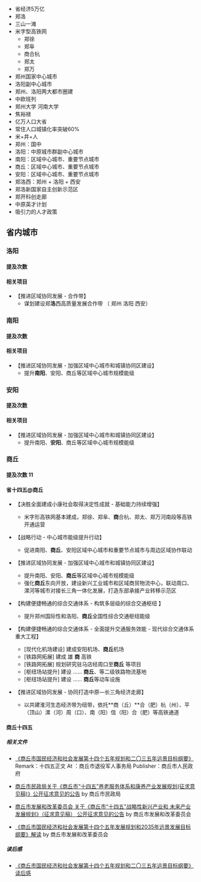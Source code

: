 - 省经济5万亿
- 郑洛
- 三山一滩
- 米字型高铁网
  - 郑徐
  - 郑阜
  - 商合杭
  - 郑太
  - 郑万
- 郑州国家中心城市
- 洛阳副中心城市
- 郑州、洛阳两大都市圈建
- 中欧班列
- 郑州大学 河南大学
- 焦裕禄
- 亿万人口大省
- 常住人口城镇化率突破60%
- 米+井+人
- 郑州：国中
- 洛阳：中原城市群副中心城市
- 南阳：区域中心城市、重要节点城市
- 商丘：区域中心城市、重要节点城市
- 安阳：区域中心城市、重要节点城市
- 郑洛西：郑州 + 洛阳 + 西安
- 郑洛新国家自主创新示范区
- 郑开科创走廊
- 中原英才计划
- 吸引力的人才政策





## 省内城市

### 洛阳

#### 提及次数

#### 相关项目

- 【推进区域协同发展 - 合作带】
  - 谋划建设郑**洛**西高质量发展合作带 （ 郑州 洛阳 西安）

### 南阳

#### 提及次数

#### 相关项目

- 【推进区域协同发展 - 加强区域中心城市和城镇协同区建设】
  - 提升**南阳**、安阳、商丘等区域中心城市规模能级

### 安阳

#### 提及次数

#### 相关项目

- 【推进区域协同发展 - 加强区域中心城市和城镇协同区建设】
  - 提升南阳、**安阳**、商丘等区域中心城市规模能级

### 商丘

#### 提及次数 11

#### 省十四五@商丘

- 【决胜全面建成小康社会取得决定性成就 - 基础能力持续增强】
  -  米字形高铁网基本建成，郑徐、郑阜、**商**合杭、郑太、郑万河南段等高铁开通运营
- 【战略行动 - 中心城市能级提升行动】
  - 促进南阳、**商丘**、安阳区域中心城市和重要节点城市与周边区域协作联动
- 【推进区域协同发展 - 加强区域中心城市和城镇协同区建设】
  - 提升南阳、安阳、**商丘**等区域中心城市规模能级
  - 强化**商丘**东向开放，建设新兴工业城市和区域商贸物流中心，联动周口、漯河等城市对接长三角一体化发展，打造东部承接产业转移示范区

- 【构建便捷畅通的综合交通体系 - 构筑多层级的综合交通枢纽 】
  - 提升郑州国际性和洛阳、**商丘**全国性综合交通枢纽能级

- 【构建便捷畅通的综合交通体系 - 全面提升交通服务效能 - 现代综合交通体系重大工程】
  - [现代化机场建设] 建成安阳机场、**商丘**机场
  - [铁路网拓展] 建成 雄 **商** 高铁
  - [铁路网拓展] 规划研究驻马店经周口至**商丘** 等项目
  - [枢纽场站提升] 建设 …… **商丘**、等二级铁路物流基地
  - [枢纽场站提升] 建设 …… **商丘**等动车设施
- 【推进区域协同发展 - 协同打造中原—长三角经济走廊】
  - 以共建淮河生态经济带为纽带，依托**商（丘）**合（肥）杭（州）、平（顶山）漯（河）周（口）、南（阳）信（阳）合（肥）等高铁通道

#### 商丘十四五

##### 相关文件

- [《商丘市国民经济和社会发展第十四个五年规划和二〇三五年远景目标纲要》](https://tyjrj.shangqiu.gov.cn/zwgk/fdzdgknr/ghjh48sqstyjrj/content_45698)  Remark：十四五正文 At ：商丘市退役军人事务局  Publisher：商丘市人民政府

- [商丘市民政局关于《商丘市“十四五”养老服务体系和康养产业发展规划(征求意见稿)》公开征求意见的公告](https://mzj.shangqiu.gov.cn/zwdt/tzgg/content_129714)        by 商丘市民政局
- [商丘市发展和改革委员会 关于《商丘市“十四五”战略性新兴产业和 未来产业发展规划》（征求意见稿） 公开征求意见的公告](https://fgw.shangqiu.gov.cn/jdhy/zcjd/bjzcjd/content_131248)    by  商丘市发展和改革委员会
- [《商丘市国民经济和社会发展第十四个五年发展规划和2035年远景发展目标纲要》解读](http://fgw.shangqiu.gov.cn/jdhy/zcjd/content_122753) by 商丘市发展和改革委员会

##### 读后感

- [《商丘市国民经济和社会发展第十四个五年规划和二〇三五年远景目标纲要》 读后感](https://github.com/yayxs/vision-china/blob/main/src/145/henan-shangqiu.md)
